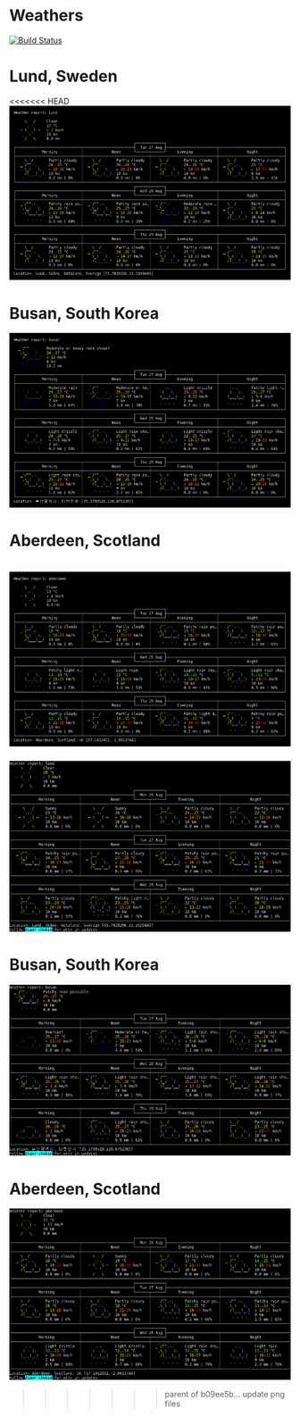 Weathers
===

[![Build Status](https://travis-ci.org/jeonghanlee/weathers.svg?branch=master)](https://travis-ci.org/jeonghanlee/weathers)


# Lund, Sweden

<<<<<<< HEAD
![Lund Weather](Lund_Fpm.png)

# Busan, South Korea

![Busan Weather](Busan_Fpm.png)

# Aberdeen, Scotland

![Aberdeen Weather](Aberdeen_Fpm.png)
=======
![Lund Weather](Lund.png)

# Busan, South Korea

![Busan Weather](Busan.png)

# Aberdeen, Scotland

![Aberdeen Weather](Aberdeen.png)
>>>>>>> parent of b09ee5b... update png files
